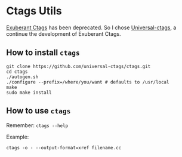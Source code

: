 # Ctags Utils

[Exuberant Ctags](http://ctags.sourceforge.net/) has been deprecated.
So I chose [Universal-ctags](https://ctags.io/), a continue the development of Exuberant Ctags.

## How to install `ctags`

```
git clone https://github.com/universal-ctags/ctags.git
cd ctags
./autogen.sh
./configure --prefix=/where/you/want # defaults to /usr/local
make
sudo make install
```

## How to use `ctags`

Remember: `ctags --help`

Example:

```
ctags -o - --output-format=xref filename.cc
```
